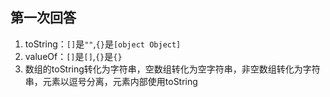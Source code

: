 ## 第一次回答
1. toString：`[]`是`""`,`{}`是`[object Object]`
2. valueOf：`[]`是`[]`,`{}`是`{}`
3. 数组的toString转化为字符串，空数组转化为空字符串，非空数组转化为字符串，元素以逗号分离，元素内部使用toString